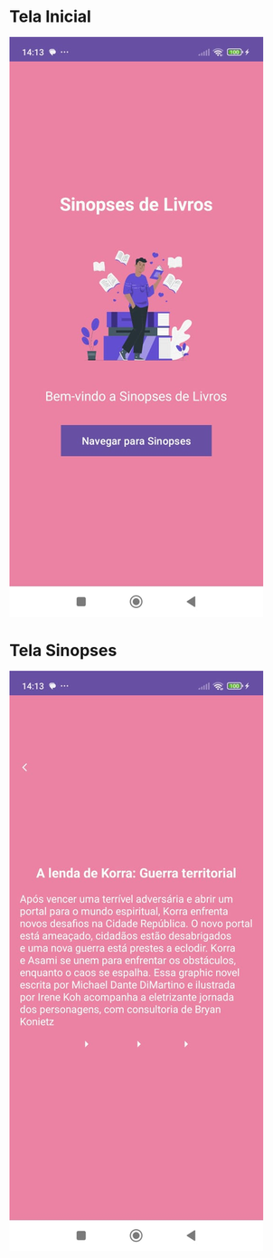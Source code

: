 # Tela Inicial

![](app/src/main/res/drawable/inicial.jpeg)


# Tela Sinopses
![](app/src/main/res/drawable/sk.jpeg)






